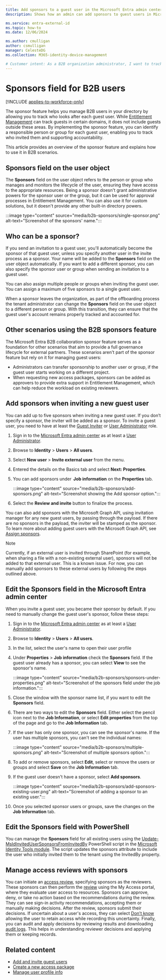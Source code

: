 ```yaml
---
title: Add sponsors to a guest user in the Microsoft Entra admin center - External ID
description: Shows how an admin can add sponsors to guest users in Microsoft Entra B2B collaboration.

ms.service: entra-external-id
ms.topic: how-to
ms.date: 12/06/2024

ms.author: cmulligan
author: csmulligan
manager: CelesteDG
ms.collection: M365-identity-device-management

# Customer intent: As a B2B organization administrator, I want to track and manage sponsors for guest users, so that I can ensure accountability and proper governance of external partners in my directory.
---
```

# Sponsors field for B2B users

[!INCLUDE [applies-to-workforce-only](./includes/applies-to-workforce-only.md)]

The sponsor feature helps you manage B2B users in your directory by allowing you to track who looks after each guest user. While [Entitlement Management](/entra/id-governance/entitlement-management-overview) can track guests in certain domains, it does not include guests outside these areas. By implementing the sponsor feature, you can identify a responsible person or group for each guest user, enabling you to track who invited them and supporting accountability.

This article provides an overview of the sponsor feature and explains how to use it in B2B scenarios.

## Sponsors field on the user object

The **Sponsors** field on the user object refers to the person or group who manages and monitors the lifecycle of the user, ensuring they have access to the appropriate resources.
Being a sponsor doesn't grant administrative powers for the sponsor user or the group, but it can be used for approval processes in Entitlement Management. You can also use it for custom solutions, but it doesn't provide any other built-in directory powers.

:::image type="content" source="media/b2b-sponsors/single-sponsor.png" alt-text="Screenshot of the sponsors' name.":::

## Who can be a sponsor?

If you send an invitation to a guest user, you'll automatically become the sponsor of that guest user, unless you specify another user in the invite process as a sponsor. Your name will be added to the **Sponsors** field on the user object automatically. If you want to add a different sponsor, you can also specify the sponsor user or group when sending an invitation to a guest user.  

You can also assign multiple people or groups when inviting the guest user. You can assign a maximum of five sponsors to a single guest user.

When a sponsor leaves the organization, as part of the offboarding process the tenant administrator can change the **Sponsors** field on the user object to a different person or group. With this transition, they can ensure that the guest user's account remains properly tracked and accounted for.

## Other scenarios using the B2B sponsors feature

The Microsoft Entra B2B collaboration sponsor feature serves as a foundation for other scenarios that aim to provide a full governance lifecycle for external partners. These scenarios aren't part of the sponsor feature but rely on it for managing guest users:

- Administrators can transfer sponsorship to another user or group, if the guest user starts working on a different project.
- When requesting new access packages, sponsors can be added as approvers to provide extra support in Entitlement Management, which can help reduce the workload on existing reviewers.

## Add sponsors when inviting a new guest user

You can add up to five sponsors when inviting a new guest user. If you don’t specify a sponsor, the inviter will be added as a sponsor. To invite a guest user, you need to have at least the [Guest Inviter](/entra/identity/role-based-access-control/permissions-reference#guest-inviter) or [User Administrator](/entra/identity/role-based-access-control/permissions-reference#user-administrator) role.

1. Sign in to the [Microsoft Entra admin center](https://entra.microsoft.com) as at least a [User Administrator](~/identity/role-based-access-control/permissions-reference.md#user-administrator).
1. Browse to **Identity** > **Users** > **All users**.
1. Select **New user** > **Invite external user** from the menu.
1. Entered the details on the Basics tab and select **Next: Properties**.
1. You can add sponsors under  **Job information** on the **Properties** tab.

   :::image type="content" source="media/b2b-sponsors/add-sponsors.png" alt-text="Screenshot showing the Add sponsor option.":::

1. Select the **Review and invite** button to finalize the process.

You can also add sponsors with the Microsoft Graph API, using invitation manager for any new guest users, by passing through the payload. If there are no sponsors in the payload, the inviter will be stamped as the sponsor. To learn more about adding guest users with the Microsoft Graph API, see [Assign sponsors](/graph/api/user-post-sponsors).

   > [!NOTE]
   > Currently, if an external user is invited through SharePoint (for example, when sharing a file with a non-existing external user), sponsors will not be added to that external user. This is a known issue. For now, you can manually add sponsors to these external users by following the steps outlined above.

## Edit the Sponsors field in the Microsoft Entra admin center

When you invite a guest user, you became their sponsor by default. If you need to manually change the guest user's sponsor, follow these steps:

1. Sign in to the [Microsoft Entra admin center](https://entra.microsoft.com) as at least a [User Administrator](~/identity/role-based-access-control/permissions-reference.md#user-administrator).
1. Browse to **Identity** > **Users** > **All users**.
1. In the list, select the user's name to open their user profile
1. Under **Properties** > **Job information** check the **Sponsors** field. If the guest user already has a sponsor, you can select **View** to see the sponsor's name.

   :::image type="content" source="media/b2b-sponsors/sponsors-under-properties.png" alt-text="Screenshot of the sponsors field under the job information.":::

1. Close the window with the sponsor name list, if you want to edit the **Sponsors** field.
1. There are two ways to edit the **Sponsors** field. Either select the pencil icon next to the **Job Information**, or select **Edit properties** from the top of the page and go to the **Job Information** tab.
1. If the user has only one sponsor, you can see the sponsor's name. If the user has multiple sponsors, you can't see the individual names:

   :::image type="content" source="media/b2b-sponsors/multiple-sponsors.png" alt-text="Screenshot of multiple sponsors option.":::

1. To add or remove sponsors, select **Edit**, select or remove the users or groups and select **Save** on the **Job Information** tab.
1. If the guest user doesn't have a sponsor, select **Add sponsors**.

   :::image type="content" source="media/b2b-sponsors/add-sponsors-existing-user.png" alt-text="Screenshot of adding a sponsor to an existing user.":::

1. Once you selected sponsor users or groups, save the changes on the **Job Information** tab.

## Edit the Sponsors field with PowerShell

You can manage the **Sponsors** field for all existing users using the [Update-MsIdInvitedUserSponsorsFromInvitedBy](https://azuread.github.io/MSIdentityTools/commands/Update-MsIdInvitedUserSponsorsFromInvitedBy) PowerShell script in the [Microsoft Identity Tools module](https://azuread.github.io/MSIdentityTools). The script updates the sponsors attribute to include the user who initially invited them to the tenant using the InvitedBy property.

## Manage access reviews with sponsors

You can initiate an [access review](/entra/id-governance/access-reviews-overview), specifying sponsors as the reviewers. These sponsors can then perform the [review](/entra/id-governance/perform-access-review) using the My Access portal, where they evaluate user access to resources. Sponsors can approve, deny, or take no action based on the recommendations during the review. They can see sign-in activity recommendations, accepting them or manually making decisions. After the review, sponsors submit their decisions. If uncertain about a user's access, they can select [Don’t know](/entra/id-governance/perform-access-review#manually-review-access-for-one-or-more-users)  allowing the user to retain access while recording this uncertainty.
Finally, you can audit and apply decisions by reviewing results and downloading [audit logs](/entra/identity/monitoring-health/concept-audit-logs). This helps in understanding reviewer decisions and applying them or keeping records.

## Related content

- [Add and invite guest users](add-users-administrator.yml)
- [Create a new access package](~/id-governance/entitlement-management-access-package-create.md)
- [Manage user profile info](~/fundamentals/how-to-manage-user-profile-info.yml)
